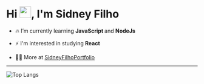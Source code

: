 <h1 align="left">Hi <img src="https://raw.githubusercontent.com/kaueMarques/kaueMarques/master/hi.gif" height="30px">, I'm Sidney Filho</h1>

- 🔥 I’m currently learning <strong> JavaScript </strong> and <strong> NodeJs </strong> 

- ⚡ I'm interested in studying <strong> React </strong>

- 👨‍💻 More at <a target="_blank" rel="noopener noreferrer" href="https://sidney-filho.github.io/SidneyFilhoPortfolio/">SidneyFilhoPortfolio</a>

<hr>


![Top Langs](https://github-readme-stats.vercel.app/api/top-langs/?username=Sidney-Filho&layout=compact)


